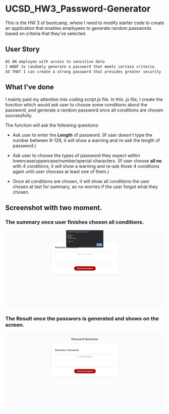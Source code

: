 # UCSD_HW3_Password-Generator
This is the HW 3 of bootcamp, where I need to modify starter code to create an application that enables employees to generate random passwords based on criteria that they’ve selected.

## User Story

```
AS AN employee with access to sensitive data
I WANT to randomly generate a password that meets certain criteria
SO THAT I can create a strong password that provides greater security
```

## What I've done

I mainly paid my attention into coding script.js file. In this .js file, I create the function which would ask user to choose some conditions about the password, and generate a random password once all conditions are chosen successfully.

The function will ask the following questions:

* Ask user to enter the **Length** of password. (If user doesn't type the number between 8-128, it will show a warning and re-ask the length of password.)

* Ask user to choose the types of password they expect within lowercase/uppercase/number/special characters. (If user choose **all no** with 4 conditions, it will show a warning and re-ask those 4 conditions again until user chooses at least one of them.)

* Once all conditions are chosen, it will show all conditions the user chosen at last for summary, so no worries if the user forgot what they chosen.

## Screenshot with two moment.

### The summary once user finishes chosen all conditions.
![This is the screenshot once user finishes all questions the function is asking. And then it will show the summary that user chosen.](./assets/images/screenshot1.png)

### The Result once the passwors is generated and shows on the screen.
![This is the screenshot that what will the screen look like once the password is finished generating.](./assets/images/screenshot2.png)